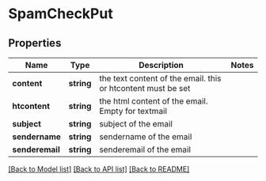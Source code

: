# SpamCheckPut

## Properties
Name | Type | Description | Notes
------------ | ------------- | ------------- | -------------
**content** | **string** | the text content of the email. this or htcontent must be set | 
**htcontent** | **string** | the html content of the email. Empty for textmail | 
**subject** | **string** | subject of the email | 
**sendername** | **string** | sendername of the email | 
**senderemail** | **string** | senderemail of the email | 

[[Back to Model list]](../README.md#documentation-for-models) [[Back to API list]](../README.md#documentation-for-api-endpoints) [[Back to README]](../README.md)


